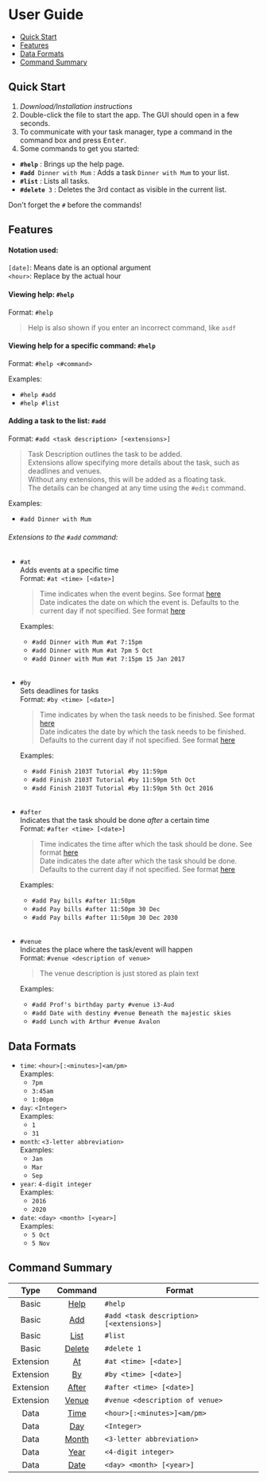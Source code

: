 # User Guide

* [Quick Start](#quick-start)
* [Features](#features)
* [Data Formats](#data-formats)
* [Command Summary](#command-summary)

## Quick Start

1. _Download/Installation instructions_
2. Double-click the file to start the app. The GUI should open in a few seconds.
3. To communicate with your task manager, type a command in the command box and press <kbd>Enter</kbd>.
4. Some commands to get you started:
  * **`#help`** : Brings up the help page.
  * **`#add`**` Dinner with Mum` : Adds a task `Dinner with Mum` to your list.
  * **`#list`** : Lists all tasks.
  * **`#delete`**` 3` : Deletes the 3rd contact as visible in the current list.

  Don't forget the `#` before the commands!

## Features

#### Notation used:
`[date]`: Means date is an optional argument<br>
`<hour>`: Replace by the actual hour

<a id="help"></a>
#### Viewing help: `#help`
Format: `#help`

> Help is also shown if you enter an incorrect command, like `asdf`

#### Viewing help for a specific command: `#help`
Format: `#help <#command>`

Examples:
  * `#help #add`
  * `#help #list`

<a id="add"></a>
#### Adding a task to the list: `#add`
Format: `#add <task description> [<extensions>]`

> Task Description outlines the task to be added.<br> Extensions allow specifying more details about the task, such as deadlines and venues. <br>
Without any extensions, this will be added as a floating task. <br>
The details can be changed at any time using the `#edit` command.

Examples:
  * `#add Dinner with Mum`

###### Extensions to the `#add` command:
  <a id="at"></a>
  * `#at`<br>
    Adds events at a specific time <br>
    Format: `#at <time> [<date>]`
    > Time indicates when the event begins. See format [here](#data-formats)<br>
    Date indicates the date on which the event is. Defaults to the current day if not specified. See format [here](#data-formats)

    Examples:
    * `#add Dinner with Mum #at 7:15pm`
    * `#add Dinner with Mum #at 7pm 5 Oct`
    * `#add Dinner with Mum #at 7:15pm 15 Jan 2017`
  <br><br>

  <a id="by"></a>
  * `#by`<br>
    Sets deadlines for tasks <br>
    Format: `#by <time> [<date>]`
    > Time indicates by when the task needs to be finished. See format [here](#data-formats)<br>
    Date indicates the date by which the task needs to be finished. Defaults to the current day if not specified. See format [here](#data-formats)

    Examples:
      * `#add Finish 2103T Tutorial #by 11:59pm`
      * `#add Finish 2103T Tutorial #by 11:59pm 5th Oct`
      * `#add Finish 2103T Tutorial #by 11:59pm 5th Oct 2016`
  <br><br>

  <a id="after"></a>
  * `#after`<br>
    Indicates that the task should be done _after_ a certain time<br>
    Format: `#after <time> [<date>]`
    > Time indicates the time after which the task should be done. See format [here](#data-formats)<br>
    Date indicates the date after which the task should be done. Defaults to the current day if not specified. See format [here](#data-formats)

    Examples:
      * `#add Pay bills #after 11:50pm`
      * `#add Pay bills #after 11:50pm 30 Dec`
      * `#add Pay bills #after 11:50pm 30 Dec 2030`
  <br><br>

  <a id="venue"></a>
  * `#venue`<br>
    Indicates the place where the task/event will happen<br>
    Format: `#venue <description of venue>`
    > The venue description is just stored as plain text

    Examples:
      * `#add Prof's birthday party #venue i3-Aud`
      * `#add Date with destiny #venue Beneath the majestic skies`
      * `#add Lunch with Arthur #venue Avalon`

## Data Formats

  <a id="time"></a>
  * `time`: `<hour>[:<minutes>]<am/pm>`<br>
    Examples:
    * `7pm`
    * `3:45am`
    * `1:00pm`
  <a id="day"></a>
  * `day`: `<Integer>`<br>
    Examples:
    * `1`
    * `31`
  <a id="month"></a>
  * `month`: `<3-letter abbreviation>`<br>
    Examples:
    * `Jan`
    * `Mar`
    * `Sep`
  <a id="year"></a>
  * `year`: `4-digit integer`<br>
    Examples:
    * `2016`
    * `2020`
  <a id="date"></a>
  * `date`: `<day> <month> [<year>]`<br>
    Examples:
    * `5 Oct`
    * `5 Nov`

## Command Summary

Type | Command | Format
:--------: | :--------: | ----- |
Basic | [Help](#help) | `#help`
Basic | [Add](#add) | `#add <task description> [<extensions>]`
Basic | [List](#) | `#list`
Basic | [Delete](#) | `#delete 1`
Extension | [At](#at) | `#at <time> [<date>]`
Extension | [By](#by) | `#by <time> [<date>]`
Extension | [After](#after) | `#after <time> [<date>]`
Extension | [Venue](#venue) | `#venue <description of venue>`
Data | [Time](#time) | `<hour>[:<minutes>]<am/pm>`
Data | [Day](#day) | `<Integer>`
Data | [Month](#month) | `<3-letter abbreviation>`
Data | [Year](#year) | `<4-digit integer>`
Data | [Date](#date) | `<day> <month> [<year>]`
